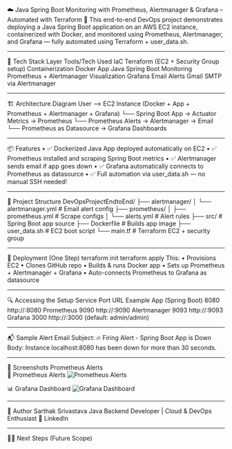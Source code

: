 ☁️ Java Spring Boot Monitoring with Prometheus, Alertmanager & Grafana – Automated with Terraform
🚀 This end-to-end DevOps project demonstrates deploying a Java Spring Boot application on an AWS EC2 instance, containerized with Docker, and monitored using Prometheus, Alertmanager, and Grafana — fully automated using Terraform + user_data.sh.
________________________________________
📌 Tech Stack
Layer	Tools/Tech Used
IaC	Terraform (EC2 + Security Group setup)
Containerization	Docker
App	Java Spring Boot
Monitoring	Prometheus + Alertmanager
Visualization	Grafana
Email Alerts	Gmail SMTP via Alertmanager
________________________________________
🏗️ Architecture Diagram
User --> EC2 Instance (Docker + App + Prometheus + Alertmanager + Grafana)
           └── Spring Boot App → Actuator Metrics → Prometheus
           └── Prometheus Alerts → Alertmanager → Email
           └── Prometheus as Datasource → Grafana Dashboards
________________________________________
📦 Features
•	✅ Dockerized Java App deployed automatically on EC2
•	✅ Prometheus installed and scraping Spring Boot metrics
•	✅ Alertmanager sends email if app goes down
•	✅ Grafana automatically connects to Prometheus as datasource
•	✅ Full automation via user_data.sh — no manual SSH needed!
________________________________________
📂 Project Structure
DevOpsProjectEndtoEnd/
├── alertmanager/
│   └── alertmanager.yml        # Email alert config
├── prometheus/
│   ├── prometheus.yml          # Scrape configs
│   └── alerts.yml              # Alert rules
├── src/                        # Spring Boot app source
├── Dockerfile                  # Builds app image
├── user_data.sh                # EC2 boot script
└── main.tf                     # Terraform EC2 + security group
________________________________________
🚀 Deployment (One Step)
terraform init
terraform apply
This:
•	Provisions EC2
•	Clones GitHub repo
•	Builds & runs Docker app
•	Sets up Prometheus + Alertmanager + Grafana
•	Auto-connects Prometheus to Grafana as datasource
________________________________________
🔍 Accessing the Setup
Service	Port	URL Example
App (Spring Boot)	8080	http://:8080
Prometheus	9090	http://:9090
Alertmanager	9093	http://:9093
Grafana	3000	http://:3000 (default: admin/admin)
________________________________________
📬 Sample Alert Email
Subject: 🔥 Firing Alert - Spring Boot App is Down
Body: Instance localhost:8080 has been down for more than 30 seconds.
________________________________________
📸 Screenshots
Prometheus Alerts 	
 🔔 Prometheus Alerts
![Prometheus Alerts](./screenshots/prometheus_alerts.png)
	
📊 Grafana Dashboard
![Grafana Dashboard](./screenshots/grafana_dashboard.png)	
________________________________________
🙌 Author
Sarthak Srivastava
Java Backend Developer | Cloud & DevOps Enthusiast
📧 LinkedIn
________________________________________
🏋️‍♂️ Next Steps (Future Scope)
